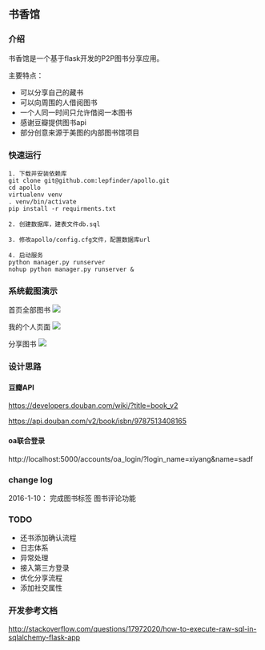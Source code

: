 ## 书香馆

### 介绍
书香馆是一个基于flask开发的P2P图书分享应用。

主要特点：

- 可以分享自己的藏书
- 可以向周围的人借阅图书
- 一个人同一时间只允许借阅一本图书
- 感谢豆瓣提供图书api
- 部分创意来源于美图的内部图书馆项目


### 快速运行

```
1. 下载并安装依赖库
git clone git@github.com:lepfinder/apollo.git
cd apollo
virtualenv venv
. venv/bin/activate
pip install -r requirments.txt

2. 创建数据库，建表文件db.sql

3. 修改apollo/config.cfg文件，配置数据库url

4. 启动服务
python manager.py runserver
nohup python manager.py runserver &
```

### 系统截图演示
首页全部图书
![](http://7xo9p3.com1.z0.glb.clouddn.com/markdown/1452435886759.png?imageMogr2/thumbnail/!50p/quality/100!)

我的个人页面
![](http://7xo9p3.com1.z0.glb.clouddn.com/markdown/1452436069406.png?imageMogr2/thumbnail/!50p/quality/100!)

分享图书
![](http://7xo9p3.com1.z0.glb.clouddn.com/markdown/1452436045766.png?imageMogr2/thumbnail/!50p/quality/100!)

### 设计思路

#### 豆瓣API
https://developers.douban.com/wiki/?title=book_v2

https://api.douban.com/v2/book/isbn/9787513408165

#### oa联合登录
http://localhost:5000/accounts/oa_login/?login_name=xiyang&name=sadf


### change log

2016-1-10： 完成图书标签 图书评论功能

### TODO

- 还书添加确认流程
- 日志体系
- 异常处理
- 接入第三方登录
- 优化分享流程
- 添加社交属性

### 开发参考文档
http://stackoverflow.com/questions/17972020/how-to-execute-raw-sql-in-sqlalchemy-flask-app

